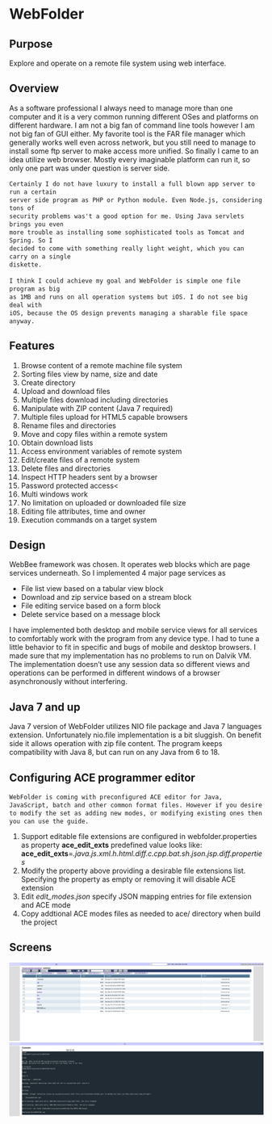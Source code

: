 # WebFolder

## Purpose
Explore and operate on a remote file system using web interface.

## Overview
As a software professional I always need to manage more than one computer and it is a 
very common running different OSes and platforms on different hardware. 
I am not a big fan of command line tools however I am not big fan of GUI either.
 My favorite tool is the FAR file manager which generally works well even across network, 
 but you still need to manage to install some ftp server to make access more unified. 
 So finally I came to an idea utilize web browser. Mostly every imaginable platform can run it, 
 so only one part was under question is server side. 
 
    Certainly I do not have luxury to install a full blown app server to run a certain 
    server side program as PHP or Python module. Even Node.js, considering tons of
    security problems was't a good option for me. Using Java servlets brings you even 
    more trouble as installing some sophisticated tools as Tomcat and Spring. So I 
    decided to come with something really light weight, which you can carry on a single 
    diskette.
    
    I think I could achieve my goal and WebFolder is simple one file program as big 
    as 1MB and runs on all operation systems but iOS. I do not see big deal with 
    iOS, because the OS design prevents managing a sharable file space anyway.
    
## Features

1. Browse content of a remote machine file system     
2. Sorting files view by name, size and date                                                                   
3. Create directory                              
4. Upload and download files                        
5. Multiple files download including directories           
6. Manipulate with ZIP content (Java 7 required)
7. Multiple files upload for HTML5 capable browsers  
8. Rename files and directories                       
9. Move and copy files within a remote system       
10. Obtain download lists                              
11. Access environment variables of remote system      
12. Edit/create files of a remote system               
13. Delete files and directories                                       
14. Inspect HTTP headers sent by a browser              
15. Password protected access<                          
16. Multi windows work                                 
17. No limitation on uploaded or downloaded file size  
18. Editing file attributes, time and owner           
19. Execution commands on a target system

## Design

WebBee framework was chosen. It operates web blocks which are page services underneath. So I implemented 4 major page services as
* File list view based on a tabular view block
* Download and zip service based on a stream block
* File editing service based on a form block
* Delete service based on a message block 

I have implemented both desktop and mobile service views for all services to comfortably work with the program from any device type.
 I had to tune a little behavior to fit in specific and bugs of mobile and desktop browsers. I made sure that my implementation has
  no problems to run on Dalvik VM. The implementation doesn’t use any session data so different views and operations can be performed
   in different windows of a browser asynchronously without interfering. 

## Java 7 and up
Java 7 version of WebFolder utilizes NIO file package and Java 7 languages extension. 
Unfortunately nio.file implementation is a bit sluggish. On benefit side it allows operation with zip file content.
The program keeps compatibility with Java 8, but can run on any Java from 6 to 18.


## Configuring ACE programmer editor
    WebFolder is coming with preconfigured ACE editor for Java, JavaScript, batch and other common format files. However if you desire
    to modify the set as adding new modes, or modifying existing ones then you can use the guide.

1. Support editable file extensions are configured in webfolder.properties as property **ace_edit_exts**
        predefined value looks like: **ace_edit_exts**=*.java.js.xml.h.html.diff.c.cpp.bat.sh.json.jsp.diff.properties*
2. Modify the property above providing a desirable file extensions list. Specifying the property as empty or removing it will disable ACE extension</li>
3. Edit *edit_modes.json* specify JSON mapping entries for file extension and ACE mode
4. Copy addtional ACE modes files as needed to ace/ directory when build the project

## Screens

![a directory view](https://github.com/drogatkin/webfolder/blob/master/doc/screen%20shot1.png?raw=true)
![a console view](https://github.com/drogatkin/webfolder/blob/master/doc/screen%20shot2.png?raw=true)
